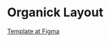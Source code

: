# Organick Layout

[Template at Figma](https://www.figma.com/file/8gNNOL0afVJ7B4n9B5TSDg/Organick?type=design&mode=design&t=gTa4gHfWGNG24NYb-0)